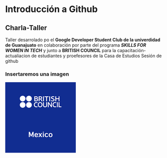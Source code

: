 
# Introducción a Github

## Charla-Taller

Taller desarrolado po el **Google Developer Student Club de la univerdidad de Guanajuato** en colaboración por parte del programa _**SKILLS FOR WOMEN IN TECH**_ y junto a **BRITISH COUNCIL** para la capacitación-actualiacion de estudiantes y proefesores de la Casa de Estudios 
    Sesión de github

### Insertaremos una imagen 

![hack](img/descarga.png)